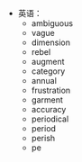 - 英语：
	- ambiguous
	- vague
	- dimension
	- rebel
	- augment
	- category
	- annual
	- frustration
	- garment
	- accuracy
	- periodical
	- period
	- perish
	- pe